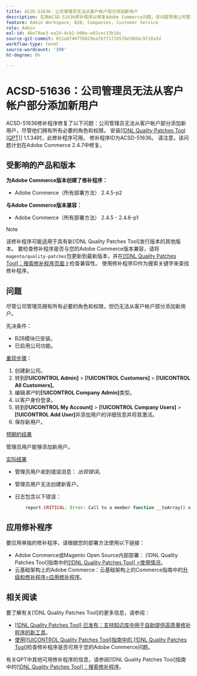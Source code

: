 ```yaml
---
title: ACSD-51636：公司管理员无法从客户帐户部分添加新用户
description: 应用ACSD-51636修补程序以修复Adobe Commerce问题，该问题导致公司管理员无法从客户帐户部分添加新用户，尽管他们拥有所有必要的角色和权限。
feature: Admin Workspace, B2B, Companies, Customer Service
role: Admin
exl-id: 46e79ae3-ea24-4cb2-b06e-e82cec33b16c
source-git-commit: 011a6f46f76029eaf67f172b576e58dac9710a3d
workflow-type: tm+mt
source-wordcount: '398'
ht-degree: 0%

---
```


# ACSD-51636：公司管理员无法从客户帐户部分添加新用户

ACSD-51636修补程序修复了以下问题：公司管理员无法从客户帐户部分添加新用户，尽管他们拥有所有必要的角色和权限。 安装[[!DNL Quality Patches Tool (QPT)]](https://experienceleague.adobe.com/zh-hans/docs/commerce-operations/tools/quality-patches-tool/quality-patches-tool-to-self-serve-quality-patches) 1.1.34时，此修补程序可用。 修补程序ID为ACSD-51636。 请注意，该问题计划在Adobe Commerce 2.4.7中修复。

## 受影响的产品和版本

**为Adobe Commerce版本创建了修补程序：**

* Adobe Commerce（所有部署方法） 2.4.5-p2

**与Adobe Commerce版本兼容：**

* Adobe Commerce（所有部署方法） 2.4.5 - 2.4.6-p1

>[!NOTE]
>
>该修补程序可能适用于具有新[!DNL Quality Patches Tool]发行版本的其他版本。 要检查修补程序是否与您的Adobe Commerce版本兼容，请将`magento/quality-patches`包更新到最新版本，并在[[!DNL Quality Patches Tool]：搜索修补程序页面](https://experienceleague.adobe.com/tools/commerce-quality-patches/index.html?lang=zh-Hans)上检查兼容性。 使用修补程序ID作为搜索关键字来查找修补程序。

## 问题

尽管公司管理员拥有所有必要的角色和权限，但仍无法从客户帐户部分添加新用户。

先决条件：

* B2B模块已安装。
* 已启用公司功能。

<u>重现步骤</u>：

1. 创建新公司。
1. 转到&#x200B;**[!UICONTROL Admin]** > **[!UICONTROL Customers]** > **[!UICONTROL All Customers]**。
1. 编辑&#x200B;*客户*&#x200B;的&#x200B;**[!UICONTROL Company Admin]**&#x200B;类型。
1. 以客户身份登录。
1. 转到&#x200B;**[!UICONTROL My Account]** > **[!UICONTROL Company Users]** > **[!UICONTROL Add User]**&#x200B;并添加用户的详细信息并将其激活。
1. 保存新用户。

<u>预期的结果</u>

管理员用户能够添加新用户。

<u>实际结果</u>

* 管理员用户收到错误消息： *出现错误*。
* 管理员用户无法创建新客户。
* 日志包含以下错误：

  ```PHP
      report.CRITICAL: Error: Call to a member function __toArray() on null in app/code/Magento/LoginAsCustomerLogging/Observer/LogSaveCustomerObserver.php:123
  ```

## 应用修补程序

要应用单独的修补程序，请根据您的部署方法使用以下链接：

* Adobe Commerce或Magento Open Source内部部署： [!DNL Quality Patches Tool]指南中的[[!DNL Quality Patches Tool] >使用情况](/help/tools/quality-patches-tool/usage.md)。
* 云基础架构上的Adobe Commerce：云基础架构上的Commerce指南中的[升级和修补程序>应用修补程序](https://experienceleague.adobe.com/docs/commerce-cloud-service/user-guide/develop/upgrade/apply-patches.html?lang=zh-Hans)。

## 相关阅读

要了解有关[!DNL Quality Patches Tool]的更多信息，请参阅：

* [[!DNL Quality Patches Tool] 已发布：支持知识库中用于自助提供高质量修补程序的新工具](https://experienceleague.adobe.com/zh-hans/docs/commerce-operations/tools/quality-patches-tool/quality-patches-tool-to-self-serve-quality-patches)。
* [使用[!UICONTROL Quality Patches Tool]指南中的 [!DNL Quality Patches Tool]](/help/tools/quality-patches-tool/patches-available-in-qpt/check-patch-for-magento-issue-with-magento-quality-patches.md)检查修补程序是否可用于您的Adobe Commerce问题。


有关QPT中其他可用修补程序的信息，请参阅[!DNL Quality Patches Tool]指南中的[[!DNL Quality Patches Tool]：搜索修补程序](<https://experienceleague.adobe.com/tools/commerce-quality-patches/index.html?lang=zh-Hans>)。
